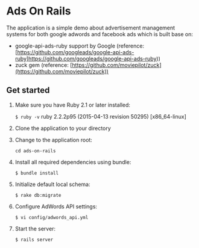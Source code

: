 Ads On Rails
================

The application is a simple demo about advertisement management systems for both google adwords and facebook ads which is built base on:
- google-api-ads-ruby support by Google (reference: [https://github.com/googleads/google-api-ads-ruby]https://github.com/googleads/google-api-ads-ruby))
- zuck gem (reference: [https://github.com/moviepilot/zuck](https://github.com/moviepilot/zuck))

Get started
---------------------

1. Make sure you have Ruby 2.1 or later installed:

    ```$ ruby -v```
    ruby 2.2.2p95 (2015-04-13 revision 50295) [x86_64-linux]

2. Clone the application to your directory
3. Change to the application root:

    ```cd ads-on-rails```
4. Install all required dependencies using bundle:

    ```$ bundle install```

5. Initialize default local schema:

    ```$ rake db:migrate```

6. Configure AdWords API settings:

    ```$ vi config/adwords_api.yml```

8. Start the server:

    ```$ rails server```

